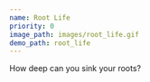 ```yaml
---
name: Root Life
priority: 0
image_path: images/root_life.gif
demo_path: root_life
---
```

How deep can you sink your roots?
